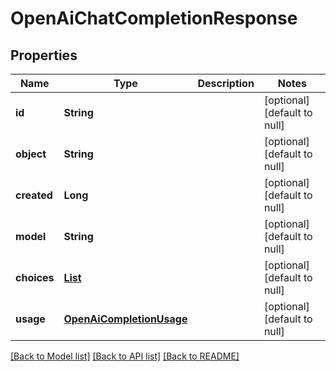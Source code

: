 # OpenAiChatCompletionResponse
## Properties

| Name | Type | Description | Notes |
|------------ | ------------- | ------------- | -------------|
| **id** | **String** |  | [optional] [default to null] |
| **object** | **String** |  | [optional] [default to null] |
| **created** | **Long** |  | [optional] [default to null] |
| **model** | **String** |  | [optional] [default to null] |
| **choices** | [**List**](OpenAiChatCompletionChoice.md) |  | [optional] [default to null] |
| **usage** | [**OpenAiCompletionUsage**](OpenAiCompletionUsage.md) |  | [optional] [default to null] |

[[Back to Model list]](../README.md#documentation-for-models) [[Back to API list]](../README.md#documentation-for-api-endpoints) [[Back to README]](../README.md)

